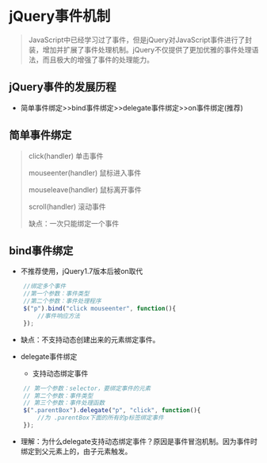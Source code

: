 # jQuery事件机制

> JavaScript中已经学习过了事件，但是jQuery对JavaScript事件进行了封装，增加并扩展了事件处理机制。jQuery不仅提供了更加优雅的事件处理语法，而且极大的增强了事件的处理能力。

## jQuery事件的发展历程
- 简单事件绑定>>bind事件绑定>>delegate事件绑定>>on事件绑定(推荐)

## 简单事件绑定

> click(handler)			单击事件
>
>mouseenter(handler)		鼠标进入事件
>
>mouseleave(handler)		鼠标离开事件
>
>scroll(handler)			滚动事件
>
>缺点：一次只能绑定一个事件

## bind事件绑定

- 不推荐使用，jQuery1.7版本后被on取代
```javascript
    //绑定多个事件
    //第一个参数：事件类型
    //第二个参数：事件处理程序
    $("p").bind("click mouseenter", function(){
        //事件响应方法
    });
```
- 缺点：不支持动态创建出来的元素绑定事件。

- delegate事件绑定
    - 支持动态绑定事件
```javascript
    // 第一个参数：selector，要绑定事件的元素
    // 第二个参数：事件类型
    // 第三个参数：事件处理函数
    $(".parentBox").delegate("p", "click", function(){
        //为 .parentBox下面的所有的p标签绑定事件
    });
```
- 理解：为什么delegate支持动态绑定事件？原因是事件冒泡机制。因为事件时绑定到父元素上的，由子元素触发。

